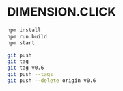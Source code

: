 DIMENSION.CLICK
========

```bash
npm install
npm run build
npm start
```

```bash
git push
git tag
git tag v0.6
git push --tags
git push --delete origin v0.6
```